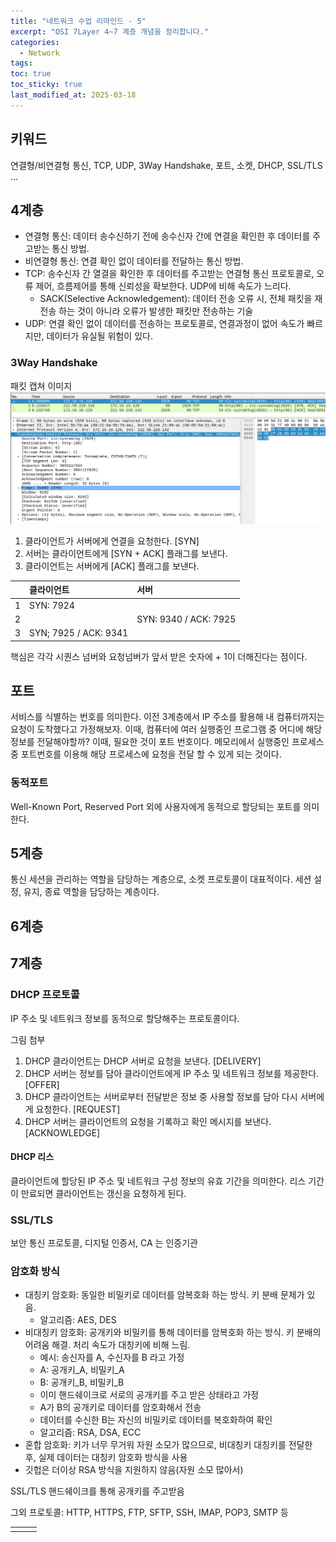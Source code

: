 ```yaml
---
title: "네트워크 수업 리마인드 - 5"
excerpt: "OSI 7Layer 4~7 계층 개념을 정리합니다."
categories:
  - Network
tags:
toc: true
toc_sticky: true
last_modified_at: 2025-03-18
---
```


## 키워드

연결형/비연결형 통신, TCP, UDP, 3Way Handshake, 포트, 소켓, DHCP, SSL/TLS ...

## 4계층

- 연결형 통신: 데이터 송수신하기 전에 송수신자 간에 연결을 확인한 후 데이터를 주고받는 통신 방법.
- 비연결형 통신: 연결 확인 없이 데이터를 전달하는 통신 방법.
- TCP: 송수신자 간 열결을 확인한 후 데이터를 주고받는 연결형 통신 프로토콜로, 오류 제어, 흐름제어를 통해 신뢰성을 확보한다. UDP에 비해 속도가 느리다.
  - SACK(Selective Acknowledgement): 데이터 전송 오류 시, 전체 패킷을 재전송 하는 것이 아니라 오류가 발생한 패킷만 전송하는 기술
- UDP: 연결 확인 없이 데이터를 전송하는 프로토콜로, 연결과정이 없어 속도가 빠르지만, 데이터가 유실될 위험이 있다.

### 3Way Handshake

패킷 캡쳐 이미지
![img.png](../assets/images/packet_cap2.png)

1. 클라이언트가 서버에게 연결을 요청한다. [SYN]
2. 서버는 클라이언트에게 [SYN + ACK] 플래그를 보낸다.
3. 클라이언트는 서버에게 [ACK] 플래그를 보낸다.

|   | 클라이언트                 | 서버                    |
|:--|:----------------------|:----------------------|
| 1 | SYN: 7924             |                       |
| 2 |                       | SYN: 9340 / ACK: 7925 |
| 3 | SYN; 7925 / ACK: 9341 |                       |

핵심은 각각 시퀀스 넘버와 요청넘버가 앞서 받은 숫자에 + 1이 더해진다는 점이다.

## 포트
서비스를 식별하는 번호를 의미한다. 
이전 3계층에서 IP 주소를 활용해 내 컴퓨터까지는 요청이 도착했다고 가정해보자. 
이때, 컴퓨터에 여러 실행중인 프로그램 중 어디에 해당 정보를 전달해야할까? 
이때, 필요한 것이 포트 번호이다. 메모리에서 실행중인 프로세스 중 포트번호를 이용해 해당 프로세스에 요청을 전달 할 수 있게 되는 것이다.

### 동적포트
Well-Known Port, Reserved Port 외에 사용자에게 동적으로 할당되는 포트를 의미한다. 

## 5계층

통신 세션을 관리하는 역할을 담당하는 계층으로, 소켓 프로토콜이 대표적이다. 
세션 설정, 유지, 종료 역할을 담당하는 계층이다.

## 6계층

## 7계층

### DHCP 프로토콜

IP 주소 및 네트워크 정보를 동적으로 할당해주는 프로토콜이다.

그림 첨부

1. DHCP 클라이언트는 DHCP 서버로 요청을 보낸다. [DELIVERY]
2. DHCP 서버는 정보를 담아 클라이언트에게 IP 주소 및 네트워크 정보를 제공한다. [OFFER]
3. DHCP 클라이언트는 서버로부터 전달받은 정보 중 사용할 정보를 담아 다시 서버에게 요청한다. [REQUEST]
4. DHCP 서버는 클라이언트의 요청을 기록하고 확인 메시지를 보낸다. [ACKNOWLEDGE]

#### DHCP 리스
클라이언트에 할당된 IP 주소 및 네트워크 구성 정보의 유효 기간을 의미한다. 
리스 기간이 만료되면 클라이언트는 갱신을 요청하게 된다.

### SSL/TLS
보안 통신 프로토콜, 디지털 인증서, CA 는 인증기관

### 암호화 방식

- 대칭키 암호화: 동일한 비밀키로 데이터를 암복호화 하는 방식. 키 분배 문제가 있음.
  - 알고리즘: AES, DES
- 비대칭키 암호화: 공개키와 비밀키를 통해 데이터를 암복호화 하는 방식. 키 분배의 어려움 해결. 처리 속도가 대칭키에 비해 느림.
  - 예시: 송신자를 A, 수신자를 B 라고 가정 
  - A: 공개키_A, 비밀키_A
  - B: 공개키_B, 비밀키_B
  - 이미 핸드쉐이크로 서로의 공개키를 주고 받은 상태라고 가정
  - A가 B의 공개키로 데이터를 암호화해서 전송
  - 데이터를 수신한 B는 자신의 비밀키로 데이터를 복호화하여 확인
  - 알고리즘: RSA, DSA, ECC
- 혼합 암호화: 키가 너무 무거워 자원 소모가 많으므로, 비대칭키 대칭키를 전달한 후, 실제 데이터는 대칭키 암호화 방식을 사용
- 깃헙은 더이상 RSA 방식을 지원하지 않음(자원 소모 많아서)

SSL/TLS 핸드쉐이크를 통해 공개키를 주고받음

그외 프로토콜: HTTP, HTTPS, FTP, SFTP, SSH, IMAP, POP3, SMTP 등











|  |  |       |
|:----  |:----  |:------|
|  |  |       |